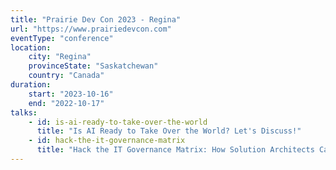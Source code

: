 ```yaml
---
title: "Prairie Dev Con 2023 - Regina"
url: "https://www.prairiedevcon.com"
eventType: "conference"
location:
    city: "Regina"
    provinceState: "Saskatchewan"
    country: "Canada"
duration:
    start: "2023-10-16"
    end: "2022-10-17"
talks:
    - id: is-ai-ready-to-take-over-the-world
      title: "Is AI Ready to Take Over the World? Let's Discuss!"
    - id: hack-the-it-governance-matrix
      title: "Hack the IT Governance Matrix: How Solution Architects Can Drive Change Without the Red Pill"
---
```


